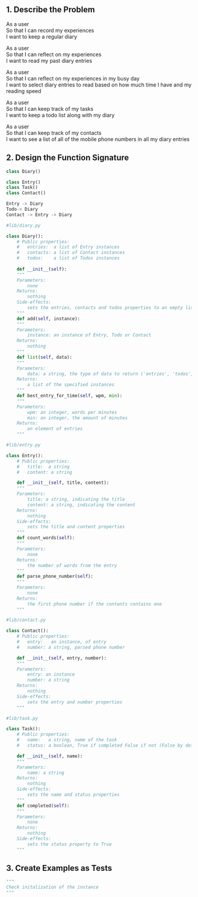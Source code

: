 ## 1. Describe the Problem

As a user\
So that I can record my experiences\
I want to keep a regular diary

As a user\
So that I can reflect on my experiences\
I want to read my past diary entries

As a user\
So that I can reflect on my experiences in my busy day\
I want to select diary entries to read based on how much time I have and my reading speed

As a user\
So that I can keep track of my tasks\
I want to keep a todo list along with my diary

As a user\
So that I can keep track of my contacts\
I want to see a list of all of the mobile phone numbers in all my diary entries

## 2. Design the Function Signature

```python
class Diary()

class Entry()
class Task()
class Contact()

Entry -> Diary
Todo-> Diary
Contact -> Entry -> Diary
```

```python
#lib/diary.py

class Diary():
    # Public properties:
    #   entries:  a list of Entry instances
    #   contacts: a list of Contact instances
    #   todos:    a list of Todos instances
    
    def __init__(self):
    """
    Parameters:
        none
    Returns: 
        nothing
    Side-effects:
        sets the entries, contacts and todos properties to an empty list
    """
    def add(self, instance):
    """
    Parameters:
        instance: an instance of Entry, Todo or Contact
    Returns:
        nothing
    """
    def list(self, data):
    """
    Parameters:
        data: a string, the type of data to return ('entries', 'todos', 'contacts')
    Returns: 
        a list of the specified instances
    """
    def best_entry_for_time(self, wpm, min):
    """
    Parameters:
        wpm: an integer, words per minutes
        min: an integer, the amount of minutes
    Returns: 
        an element of entries
    """
```
```python
#lib/entry.py

class Entry():
    # Public properties:
    #   title:  a string
    #   content: a string

    def __init__(self, title, content):
    """
    Parameters:
        title: a string, indicating the title
        content: a string, indicating the content
    Returns: 
        nothing
    Side-effects:
        sets the title and content properties
    """
    def count_words(self):
    """
    Parameters:
        none
    Returns:
        the number of words from the entry
    """
    def parse_phone_number(self):
    """
    Parameters:
        none
    Returns:
        the first phone number if the contents contains one
    """
```
```python
#lib/contact.py

class Contact():
    # Public properties:
    #   entry:   an instance, of entry
    #   number: a string, parsed phone number

    def __init__(self, entry, number):
    """
    Parameters:
        entry: an instance
        number: a string
    Returns: 
        nothing
    Side-effects:
        sets the entry and number properties
    """
```
```python
#lib/task.py

class Task():
    # Public properties:
    #   name:   a string, name of the task
    #   status: a boolean, True if completed False if not (False by default)

    def __init__(self, name):
    """
    Parameters:
        name: a string
    Returns: 
        nothing
    Side-effects:
        sets the name and status properties
    """
    def completed(self):
    """
    Parameters:
        none
    Returns:
        nothing
    Side-effects:
        sets the status property to True
    """
```

## 3. Create Examples as Tests


```python
"""
Check initalization of the instance 
"""


```